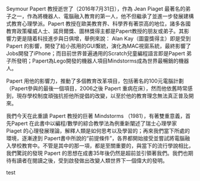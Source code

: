 Seymour Papert 教授逝世了（2016年7月31日），作為 Jean Piaget 最著名的弟子之一，作為將機器人、電腦融入教育的第一人，他不但繼承了並進一步發展建構式教育心理學派。Papert 教授在歐美教育界、科學界有著崇高的地位，諸多各國教育政策權威人士、諾貝爾獎、圖林獎得主都是Papert教授的朋友或弟子。其影響力更是隨着科技進步與日俱增，舉例來說： Alan Kay（圖靈獎得主）即是受到 Papert 的影響，開發了給小孩用的GUI繫統，演化為MAC視窗系統，最終影響了Jobs開發了iPhone；而目前世界普遍通用的Scratch兒童編程語言即是Papert 弟子所發明；Papert為Lego開發的機器人項目Mindstorms成為世界最暢銷的機器人。

Papert 用他的影響力，推動了多個教育改革項目，包括著名的100元電腦計劃（Papert參與的最後一個項目，2006之後 Papert 重病在床），然而他依舊時常感到，現存學校制度頑強抗拒他所提倡的改變，以至於他的教育理念無法真正普及開來。
	
我們今天在此重讀 Papert 教授的巨著 Mindstorms （1981），有著雙重意義，首先Papert 在此書中以編程/數學的綜合教學法為例重新闡述了瑞士心理學家 Piaget 的心理發展理論，解釋人類是如何思考以及學習的；再來我們當下所處的環境，逐漸達到 Papert書中所說的“前提條件”，各界都開始接受並嘗試將電腦融入學校教育中。不管是其中的那一項，都是至關重要的，與當下的流行學說相比，我們驚詫的發現 Papert 的思想在成書35年後仍然是超前並引領著我們。我們也期待有讀者在閱讀之後，受到啟發做出改變人類世界下一個偉大的發明。


test
